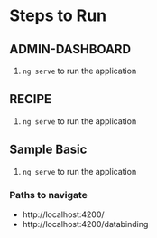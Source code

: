 # Steps to Run

## ADMIN-DASHBOARD

1. `ng serve` to run the application

## RECIPE

1. `ng serve` to run the application

## Sample Basic

1. `ng serve` to run the application

### Paths to navigate

- http://localhost:4200/
- http://localhost:4200/databinding
